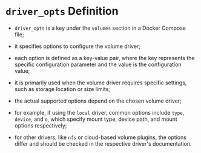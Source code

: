 # `driver_opts` Definition

- `driver_opts` is a key under the `volumes` section in a Docker Compose file;
- it specifies options to configure the volume driver;
- each option is defined as a key-value pair, where the key represents the specific configuration parameter and the value is the configuration value;


- it is primarily used when the volume driver requires specific settings, such as storage location or size limits;
- the actual supported options depend on the chosen volume driver;
- for example, if using the `local` driver, common options include `type`, `device`, and `o`, which specify mount type, device path, and mount options respectively;


- for other drivers, like `nfs` or cloud-based volume plugins, the options differ and should be checked in the respective driver's documentation.
